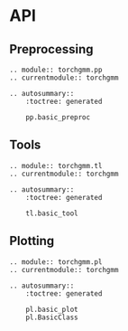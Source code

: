 # API

## Preprocessing

```{eval-rst}
.. module:: torchgmm.pp
.. currentmodule:: torchgmm

.. autosummary::
    :toctree: generated

    pp.basic_preproc
```

## Tools

```{eval-rst}
.. module:: torchgmm.tl
.. currentmodule:: torchgmm

.. autosummary::
    :toctree: generated

    tl.basic_tool
```

## Plotting

```{eval-rst}
.. module:: torchgmm.pl
.. currentmodule:: torchgmm

.. autosummary::
    :toctree: generated

    pl.basic_plot
    pl.BasicClass
```
